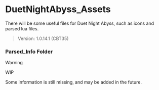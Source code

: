 # DuetNightAbyss_Assets

There will be some useful files for Duet Night Abyss, such as icons and parsed lua files.

> Version: 1.0.14.1 (CBT35)

### Parsed_Info Folder

> [!WARNING] 
> WIP

Some information is still missing, and may be added in the future.